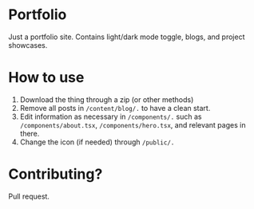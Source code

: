 # Portfolio
Just a portfolio site. Contains light/dark mode toggle, blogs, and project showcases.

# How to use 
<ol>
 <li>Download the thing through a zip (or other methods)</li>
 <li>Remove all posts in <code>/content/blog/.</code> to have a clean start.</li>
 <li>Edit information as necessary in <code>/components/.</code> such as <code>/components/about.tsx</code>, <code>/components/hero.tsx</code>, and relevant pages in there.</li>
 <li>Change the icon (if needed) through <code>/public/.</code></li>
</ol>  

# Contributing?
Pull request.
